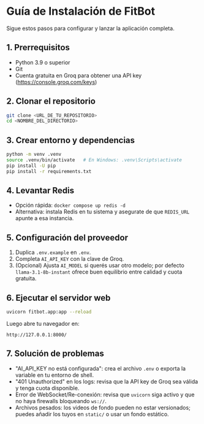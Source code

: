 # Guía de Instalación de FitBot

Sigue estos pasos para configurar y lanzar la aplicación completa.

## 1. Prerrequisitos
- Python 3.9 o superior
- Git
- Cuenta gratuita en Groq para obtener una API key (<https://console.groq.com/keys>)

## 2. Clonar el repositorio
```bash
git clone <URL_DE_TU_REPOSITORIO>
cd <NOMBRE_DEL_DIRECTORIO>
```

## 3. Crear entorno y dependencias
```bash
python -m venv .venv
source .venv/bin/activate   # En Windows: .venv\Scripts\activate
pip install -U pip
pip install -r requirements.txt
```

## 4. Levantar Redis
- Opción rápida: `docker compose up redis -d`
- Alternativa: instala Redis en tu sistema y asegurate de que `REDIS_URL` apunte a esa instancia.

## 5. Configuración del proveedor
1) Duplica `.env.example` en `.env`.
2) Completa `AI_API_KEY` con la clave de Groq.
3) (Opcional) Ajusta `AI_MODEL` si querés usar otro modelo; por defecto `llama-3.1-8b-instant` ofrece buen equilibrio entre calidad y cuota gratuita.

## 6. Ejecutar el servidor web
```bash
uvicorn fitbot.app:app --reload
```
Luego abre tu navegador en:
```
http://127.0.0.1:8000/
```

## 7. Solución de problemas
- "AI_API_KEY no está configurada": crea el archivo `.env` o exporta la variable en tu entorno de shell.
- "401 Unauthorized" en los logs: revisa que la API key de Groq sea válida y tenga cuota disponible.
- Error de WebSocket/Re-conexión: revisa que `uvicorn` siga activo y que no haya firewalls bloqueando `ws://`.
- Archivos pesados: los videos de fondo pueden no estar versionados; puedes añadir los tuyos en `static/` o usar un fondo estático.
